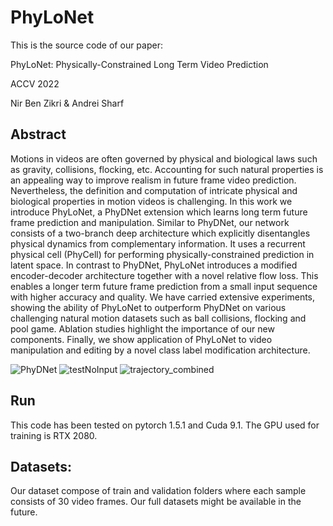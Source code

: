 # PhyLoNet
This is the source code of our paper:

PhyLoNet: Physically-Constrained Long Term Video Prediction

ACCV 2022

Nir Ben Zikri & Andrei Sharf

## Abstract
Motions in videos are often governed by physical and biological laws such as gravity, collisions, flocking, etc. Accounting for such natural properties is an appealing way to improve realism in future frame video prediction. Nevertheless, the definition and computation of intricate physical and biological properties in motion videos is challenging.
In this work we introduce PhyLoNet, a PhyDNet extension which learns long term future frame prediction and manipulation. Similar to PhyDNet, our network consists of a two-branch deep architecture which explicitly disentangles physical dynamics from complementary information. It uses a recurrent physical cell (PhyCell) for performing physically-constrained prediction in latent space.
In contrast to PhyDNet, PhyLoNet introduces a modified encoder-decoder architecture together with a novel relative flow loss. This enables a longer term future frame prediction from a small input sequence with higher accuracy and quality.
We have carried extensive experiments, showing the ability
of PhyLoNet to outperform PhyDNet on various challenging natural motion datasets such as ball collisions, flocking and pool game. Ablation studies highlight the importance of our new components. Finally, we show application of PhyLoNet to video manipulation and editing by a novel class label modification architecture.

![PhyDNet](https://user-images.githubusercontent.com/15626875/192331986-9ba98ddc-88a5-48fb-a553-f75ccee41a5d.png)
![testNoInput](https://user-images.githubusercontent.com/15626875/192332814-cb755856-56e2-493b-88fe-27e0bdcdfdc7.png)
![trajectory_combined](https://user-images.githubusercontent.com/15626875/192332944-863c68ef-c6a2-4d8d-a7dc-c5a28e4783dd.png)

## Run
This code has been tested on pytorch 1.5.1 and Cuda 9.1. The GPU used for training is RTX 2080.

## Datasets:
Our dataset compose of train and validation folders where each sample consists of 30 video frames.
Our full datasets might be available in the future.
